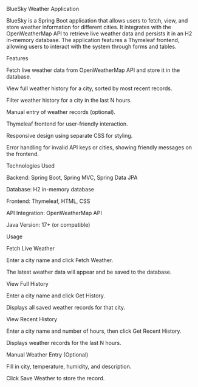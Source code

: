 BlueSky Weather Application

BlueSky is a Spring Boot application that allows users to fetch, view, and store weather information for different cities. It integrates with the OpenWeatherMap API to retrieve live weather data and persists it in an H2 in-memory database. The application features a Thymeleaf frontend, allowing users to interact with the system through forms and tables.

Features

Fetch live weather data from OpenWeatherMap API and store it in the database.

View full weather history for a city, sorted by most recent records.

Filter weather history for a city in the last N hours.

Manual entry of weather records (optional).

Thymeleaf frontend for user-friendly interaction.

Responsive design using separate CSS for styling.

Error handling for invalid API keys or cities, showing friendly messages on the frontend.

Technologies Used

Backend: Spring Boot, Spring MVC, Spring Data JPA

Database: H2 in-memory database

Frontend: Thymeleaf, HTML, CSS

API Integration: OpenWeatherMap API

Java Version: 17+ (or compatible)


Usage

Fetch Live Weather

Enter a city name and click Fetch Weather.

The latest weather data will appear and be saved to the database.

View Full History

Enter a city name and click Get History.

Displays all saved weather records for that city.

View Recent History

Enter a city name and number of hours, then click Get Recent History.

Displays weather records for the last N hours.

Manual Weather Entry (Optional)

Fill in city, temperature, humidity, and description.

Click Save Weather to store the record.

